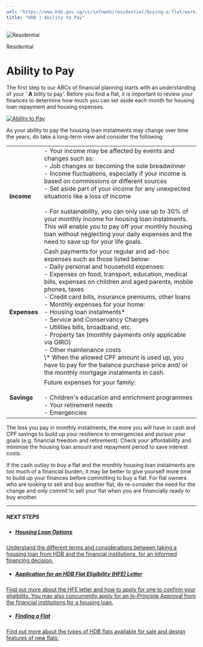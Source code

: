 ```yaml
---
url: "https://www.hdb.gov.sg/cs/infoweb/residential/buying-a-flat/working-out-your-flat-budget/ability-to-pay"
title: "HDB | Ability to Pay"
---
```


![Residential](https://www.hdb.gov.sg/cs/infoweb/-/media/HDBContent/Images/General/residential-masthead.jpg)

Residential


# Ability to Pay

The first step to our ABCs of financial planning starts with an understanding of your ‘ **A** bility to pay’. Before you find a flat, it is important to review your finances to determine how much you can set aside each month for housing loan repayment and housing expenses.

[![Ability to Pay](https://www.hdb.gov.sg/cs/infoweb/-/media/HDBContent/Images/EAPG/EAPG-COS/Ability-to-Pay.jpeg?h=143%25&w=75%25&hash=C36E367BA29F704DE78CA02DB46ECC4F)](https://www.hdb.gov.sg/cs/infoweb/-/media/doc/EAPG-COS/infographic-4-understanding-ability-to-pay.pdf)

As your ability to pay the housing loan instalments may change over time the years, do take a long-term view and consider the following:

|     |     |
| --- | --- |
| **Income** | - Your income may be affected by events and changes such as:<br>  - Job changes or becoming the sole breadwinner<br>  - Income fluctuations, especially if your income is based on commissions or different sources<br>- Set aside part of your income for any unexpected situations like a loss of income<br>  <br>- For sustainability, you can only use up to 30% of your monthly income for housing loan instalments. This will enable you to pay off your monthly housing loan without neglecting your daily expenses and the need to save up for your life goals. |
| **Expenses** | Cash payments for your regular and ad-hoc expenses such as those listed below:<br>- Daily personal and household expenses:<br>  - Expenses on food, transport, education, medical bills, expenses on children and aged parents, mobile phones, taxes<br>  - Credit card bills, insurance premiums, other loans<br>- Monthly expenses for your home:<br>  - Housing loan instalments\*<br>  - Service and Conservancy Charges<br>  - Utilities bills, broadband, etc.<br>  - Property tax (monthly payments only applicable via GIRO)<br>  - Other maintenance costs<br>\\* When the allowed CPF amount is used up, you have to pay for the balance purchase price and/ or the monthly mortgage instalments in cash. |
| **Savings** | Future expenses for your family:<br> <br>- Children's education and enrichment programmes<br>- Your retirement needs<br>- Emergencies |

The less you pay in monthly instalments, the more you will have in cash and CPF savings to build up your resilience to emergencies and pursue your goals (e.g. financial freedom and retirement). Check your affordability and minimise the housing loan amount and repayment period to save interest costs.

If the cash outlay to buy a flat and the monthly housing loan instalments are too much of a financial burden, it may be better to give yourself more time to build up your finances before committing to buy a flat. For flat owners who are looking to sell and buy another flat, do re-consider the need for the change and only commit to sell your flat when you are financially ready to buy another.

* * *

##### NEXT STEPS

- ##### [Housing Loan Options](https://www.hdb.gov.sg/cs/infoweb/residential/buying-a-flat/understanding-your-eligibility-and-housing-loan-options/housing-loan-options)


[Understand the different terms and considerations between taking a housing loan from HDB and the financial institutions, for an informed financing decision.](https://www.hdb.gov.sg/cs/infoweb/residential/buying-a-flat/understanding-your-eligibility-and-housing-loan-options/housing-loan-options)

- ##### [Application for an HDB Flat Eligibility (HFE) Letter](https://www.hdb.gov.sg/cs/infoweb/residential/buying-a-flat/understanding-your-eligibility-and-housing-loan-options/application-for-an-hdb-flat-eligibility-hfe-letter)


[Find out more about the HFE letter and how to apply for one to confirm your eligibility. You may also concurrently apply for an In-Principle Approval from the financial institutions for a housing loan.](https://www.hdb.gov.sg/cs/infoweb/residential/buying-a-flat/understanding-your-eligibility-and-housing-loan-options/application-for-an-hdb-flat-eligibility-hfe-letter)

- ##### [Finding a Flat](https://www.hdb.gov.sg/cs/infoweb/residential/buying-a-flat/finding-a-flat)


[Find out more about the types of HDB flats available for sale and design features of new flats.](https://www.hdb.gov.sg/cs/infoweb/residential/buying-a-flat/finding-a-flat)